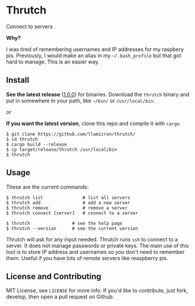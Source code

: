 # Thrutch
Connect to servers

**Why?**

I was tired of remembering usernames and IP addresses for my raspbery pis. Previously, I would make an alias in my `~/.bash_profile` but that got hard to manage. This is an easier way.

## Install
**See the latest release** ([1.0.0](https://github.com/llamicron/thrutch/releases/tag/1.0.0)) for binaries. Download the `thrutch` binary and put in somewhere in your path, like `~/bin/` or `/usr/local/bin`.

*or*

**If you want the latest version**, clone this repo and compile it with `cargo`
```
$ git clone https://github.com/llamicron/thrutch/
$ cd thrutch
$ cargo build --release
$ cp target/release/thrutch /usr/local/bin
$ thrutch
```

## Usage
These are the current commands:
```
$ thrutch list               # list all servers
$ thrutch add                # add a new server
$ thrutch remove             # remove a server
$ thrutch connect [server]   # connect to a server

$ thrutch                # see the help page
$ thrutch --version      # see the current version
```

Thrutch will ask for any input needed. Thrutch runs `ssh` to connect to a server. It does not manage passwords or private keys. The main use of this tool is to store IP address and usernames so you don't need to remember them. Useful if you have lots of remote servers like reaspberry pis.


## License and Contributing
MIT License, see `LICENSE` for more info. If you'd like to contribute, just fork, develop, then open a pull request on Github.
